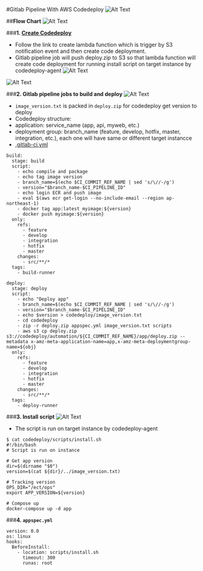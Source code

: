 #Gitlab Pipeline With AWS Codedeploy
![Alt Text](https://dev-to-uploads.s3.amazonaws.com/i/oc5bq3919tr4j5oj2jpc.png)

##**Flow Chart**
![Alt Text](https://dev-to-uploads.s3.amazonaws.com/i/xg79z3cjvx6cth7pexjo.png)

###**1. [Create Codedeploy](https://dev.to/vumdao/create-codedeploy-4425)**
- Follow the link to create lambda function which is trigger by S3 notification event and then create code deployment.
- Gitlab pipeline job will push deploy.zip to S3 so that lambda function will create code deployment for running install script on target instance by codedeploy-agent
![Alt Text](https://dev-to-uploads.s3.amazonaws.com/i/v8gvmrxqzx6muj31349c.png)

![Alt Text](https://dev-to-uploads.s3.amazonaws.com/i/2lr98c3fanha39zk1asv.png)

###**2. Gitlab pipeline jobs to build and deploy**
![Alt Text](https://dev-to-uploads.s3.amazonaws.com/i/o2164onbj04mixqxgjlh.jpg)
- `image_version.txt` is packed in `deploy.zip` for codedeploy get version to deploy
- Codedeploy structure:
 - application: service_name (app, api, myweb, etc.)
 - deployment group: branch_name (feature, develop, hotfix, master, integration, etc.), each one will have same or different target instancce
- [.gitlab-ci.yml]()
```
build:
  stage: build
  script:
    - echo compile and package
    - echo tag image version
    - branch_name=$(echo $CI_COMMIT_REF_NAME | sed 's/\//-/g')
    - version="$branch_name-$CI_PIPELINE_ID"
    - echo login ECR and push image
    - eval $(aws ecr get-login --no-include-email --region ap-northeast-1)
    - docker tag app:latest myimage:${version}
    - docker push myimage:${version}
  only:
    refs:
      - feature
      - develop
      - integration
      - hotfix
      - master
    changes:
      - src/**/*
  tags:
    - build-runner

deploy:
  stage: deploy
  script:
    - echo "Deploy app"
    - branch_name=$(echo $CI_COMMIT_REF_NAME | sed 's/\//-/g')
    - version="$branch_name-$CI_PIPELINE_ID"
    - echo $version > codedeploy/image_version.txt
    - cd codedeploy
    - zip -r deploy.zip appspec.yml image_version.txt scripts
    - aws s3 cp deploy.zip s3://codedeploy/automation/${CI_COMMIT_REF_NAME}/app/deploy.zip --metadata x-amz-meta-application-name=app,x-amz-meta-deploymentgroup-name=${obj}
  only:
    refs:
      - feature
      - develop
      - integration
      - hotfix
      - master
    changes:
      - src/**/*
  tags:
    - deploy-runner
```

###**3. Install script**
![Alt Text](https://dev-to-uploads.s3.amazonaws.com/i/texdrp5op28irl7g35b2.png)
- The script is run on target instance by codedeploy-agent
```
$ cat codedeploy/scripts/install.sh 
#!/bin/bash
# Script is run on instance

# Get app version
dir=$(dirname "$0")
version=$(cat ${dir}/../image_version.txt)

# Tracking version
OPS_DIR="/ect/ops"
export APP_VERSION=${version}

# Compose up
docker-compose up -d app
```

###**4. `appspec.yml`**
```
version: 0.0
os: linux
hooks:
  BeforeInstall:
    - location: scripts/install.sh
      timeout: 300
      runas: root
```
